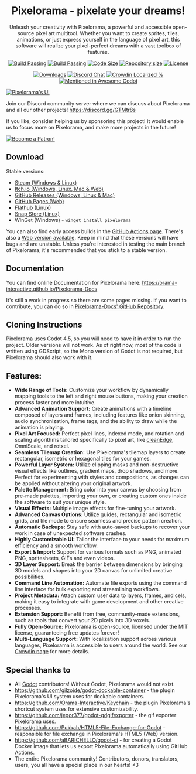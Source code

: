 <p align="center">
    <h1 align = "center">Pixelorama - pixelate your dreams!</h1>
</p>
<p align="center">
    Unleash your creativity with Pixelorama, a powerful and accessible open-source pixel art multitool. Whether you want to create sprites, tiles, animations, or just express yourself in the language of pixel art, this software will realize your pixel-perfect dreams with a vast toolbox of features.
</p>
<p align="center">
    <a href="https://github.com/Orama-Interactive/Pixelorama/actions">
        <img src="https://github.com/Orama-Interactive/Pixelorama/workflows/dev-desktop-builds/badge.svg" alt="Build Passing" /></a>
    <a href="https://orama-interactive.github.io/Pixelorama/early_access/">
        <img src="https://github.com/Orama-Interactive/Pixelorama/workflows/dev-web/badge.svg" alt="Build Passing" /></a>
    <a href="https://github.com/Orama-Interactive/Pixelorama">
        <img src="https://img.shields.io/github/languages/code-size/Orama-Interactive/Pixelorama.svg" alt="Code Size" /></a>
    <a href="https://github.com/Orama-Interactive/Pixelorama">
        <img src="https://img.shields.io/github/repo-size/Orama-Interactive/Pixelorama.svg" alt="Repository size" /></a>
    <a href="https://github.com/Orama-Interactive/Pixelorama/blob/master/LICENSE">
        <img src="https://img.shields.io/github/license/Orama-Interactive/Pixelorama.svg" alt="License" /></a>
</p>
<p align="center">
    <a href="https://github.com/Orama-Interactive/Pixelorama/releases">
        <img src="https://img.shields.io/github/downloads/Orama-Interactive/Pixelorama/total?color=lightgreen" alt="Downloads" /></a>
    <a href="https://discord.gg/GTMtr8s">
        <img src="https://discord.com/api/guilds/645793202393186339/embed.png" alt="Discord Chat" /></a>
    <a href="https://crowdin.com/project/pixelorama">
        <img src="https://badges.crowdin.net/pixelorama/localized.svg" alt="Crowdin Localized %" /></a>
    <a href="https://github.com/godotengine/awesome-godot">
        <img src="https://awesome.re/mentioned-badge.svg" alt="Mentioned in Awesome Godot" /></a>
</p>
 
[![Pixelorama's UI](https://shared.akamai.steamstatic.com/store_item_assets/steam/apps/2779170/ss_54395040c25b243cb82a3bd68778e19e04b43ade.1920x1080.jpg?t=1719424898)](https://youtu.be/--ZcztkvWUQ)

Join our Discord community server where we can discuss about Pixelorama and all our other projects! https://discord.gg/GTMtr8s

If you like, consider helping us by sponsoring this project! It would enable us to focus more on Pixelorama, and make more projects in the future!

[![Become a Patron!](https://c5.patreon.com/external/logo/become_a_patron_button.png)](https://patreon.com/OramaInteractive)

## Download
Stable versions:
- [Steam (Windows & Linux)](https://store.steampowered.com/app/2779170?utm_source=github)
- [Itch.io (Windows, Linux, Mac & Web)](https://orama-interactive.itch.io/pixelorama)
- [GitHub Releases (Windows, Linux & Mac)](https://github.com/Orama-Interactive/Pixelorama/releases)
- [GitHub Pages (Web)](https://orama-interactive.github.io/Pixelorama/)
- [Flathub (Linux)](https://flathub.org/apps/details/com.orama_interactive.Pixelorama)
- [Snap Store (Linux)](https://snapcraft.io/pixelorama)
- WinGet (Windows) - `winget install pixelorama`

You can also find early access builds in the [GitHub Actions page](https://github.com/Orama-Interactive/Pixelorama/actions). There's also a [Web version available](https://orama-interactive.github.io/Pixelorama/early_access/).
Keep in mind that these versions will have bugs and are unstable. Unless you're interested in testing the main branch of Pixelorama, it's recommended that you stick to a stable version.

## Documentation
You can find online Documentation for Pixelorama here: https://orama-interactive.github.io/Pixelorama-Docs

It's still a work in progress so there are some pages missing. If you want to contribute, you can do so in [Pixelorama-Docs' GitHub Repository](https://github.com/Orama-Interactive/Pixelorama-Docs).

## Cloning Instructions
Pixelorama uses Godot 4.5, so you will need to have it in order to run the project. Older versions will not work.
As of right now, most of the code is written using GDScript, so the Mono version of Godot is not required, but Pixelorama should also work with it.

## Features:
- **Wide Range of Tools:** Customize your workflow by dynamically mapping tools to the left and right mouse buttons, making your creation process faster and more intuitive.
- **Advanced Animation Support:** Create animations with a timeline composed of layers and frames, including features like onion skinning, audio synchronization, frame tags, and the ability to draw while the animation is playing.
- **Pixel Art Focused:** Perfect pixel lines, indexed mode, and rotation and scaling algorithms tailored specifically to pixel art, like [cleanEdge](http://torcado.com/cleanEdge/), OmniScale, and rotxel.
- **Seamless Tilemap Creation:** Use Pixelorama's tilemap layers to create rectangular, isometric or hexagonal tiles for your games.
- **Powerful Layer System:** Utilize clipping masks and non-destructive visual effects like outlines, gradient maps, drop shadows, and more. Perfect for experimenting with styles and compositions, as changes can be applied without altering your original artwork.
- **Palette Management:** Bring color into your canvas by choosing from pre-made palettes, importing your own, or creating custom ones inside the software to suit your unique style.
- **Visual Effects:** Multiple image effects for fine-tuning your artwork.
- **Advanced Canvas Options:** Utilize guides, rectangular and isometric grids, and tile mode to ensure seamless and precise pattern creation.
- **Automatic Backups:** Stay safe with auto-saved backups to recover your work in case of unexpected software crashes.
- **Highly Customizable UI:** Tailor the interface to your needs for maximum efficiency and a smooth workflow.
- **Export & Import:** Support for various formats such as PNG, animated PNG, spritesheets, GIFs and even videos.
- **3D Layer Support:** Break the barrier between dimensions by bringing 3D models and shapes into your 2D canvas for unlimited creative possibilities.
- **Command Line Automation:** Automate file exports using the command line interface for bulk exporting and streamlining workflows.
- **Project Metadata:** Attach custom user data to layers, frames, and cels, making it easy to integrate with game development and other creative processes.
- **Extension Support:** Benefit from free, community-made extensions, such as tools that convert your 2D pixels into 3D voxels.
- **Fully Open-Source:** Pixelorama is open-source, licensed under the MIT license, guaranteeing free updates forever!
- **Multi-Language Support:** With localization support across various languages, Pixelorama is accessible to users around the world. See our [Crowdin page](https://crowdin.com/project/pixelorama) for more details.

## Special thanks to
- All [Godot](https://github.com/godotengine/godot) contributors! Without Godot, Pixelorama would not exist.
- https://github.com/gilzoide/godot-dockable-container - the plugin Pixelorama's UI system uses for dockable containers.
- https://github.com/Orama-Interactive/Keychain - the plugin Pixelorama's shortcut system uses for extensive customizability.
- https://github.com/jegor377/godot-gdgifexporter - the gif exporter Pixelorama uses.
- https://github.com/Pukkah/HTML5-File-Exchange-for-Godot - responsible for file exchange in Pixelorama's HTML5 (Web) version.
- https://github.com/aBARICHELLO/godot-ci - for creating a Godot Docker image that lets us export Pixelorama automatically using GitHub Actions.
- The entire Pixelorama community! Contributors, donors, translators, users, you all have a special place in our hearts! <3
